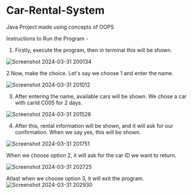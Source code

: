 # Car-Rental-System
Java Project made using concepts of OOPS


Instructions to Run the Program - 

1. Firstly, execute the program, then in terminal this will be shown.
   
![Screenshot 2024-03-31 200134](https://github.com/AmiteshRanjan24/Car-Rental-System/assets/155641084/46faec05-bbf8-47ea-854d-f3782b841a64)

2.Now, make the choice. Let's say we choose 1 and enter the name.
   
![Screenshot 2024-03-31 201012](https://github.com/AmiteshRanjan24/Car-Rental-System/assets/155641084/d504dd98-eb9e-44ea-815a-1b60944593aa)

3. After entering the name, available cars will be shown. We chose a car with carId C005 for 2 days.
   
![Screenshot 2024-03-31 201526](https://github.com/AmiteshRanjan24/Car-Rental-System/assets/155641084/841ce211-3c8e-4d7a-a4b8-777e9ba1780d)

4. After this, rental information will be shown, and it will ask for our confirmation. When we say yes, this will be shown.

![Screenshot 2024-03-31 201751](https://github.com/AmiteshRanjan24/Car-Rental-System/assets/155641084/79b91228-d7ef-4fe8-ac00-6a30f510526b)

When we choose option 2, it will ask for the car ID we want to return.  

![Screenshot 2024-03-31 202725](https://github.com/AmiteshRanjan24/Car-Rental-System/assets/155641084/fadbaa7f-8909-4c41-a001-af37fe9446ce)

Atlast when we choose option 3, it will exit the program.
![Screenshot 2024-03-31 202930](https://github.com/AmiteshRanjan24/Car-Rental-System/assets/155641084/57374391-d3d1-4ebc-850f-c183689185da)

